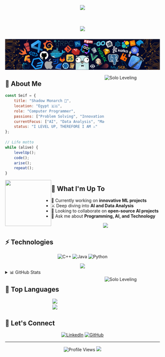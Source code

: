 <div align="center">
  <img src="https://capsule-render.vercel.app/api?type=waving&color=gradient&height=200&section=header&text=Hi,%20I'm%20Seif&fontSize=80&animation=fadeIn&fontAlignY=35" />
</div>

<h1 align="center">
  <img src="https://readme-typing-svg.herokuapp.com/?lines=ARISE+👑;Computer+Programmer+⚔️;AI+Enthusiast+🔮&center=true&size=30&width=450&height=50">
</h1>

<p align="center">
<img src="https://raw.githubusercontent.com/KevinPatel04/KevinPatel04/master/header.png">
</p>


<img align="right" height="180" width="180" alt="Solo Leveling" src="https://media.tenor.com/dpNNNGcG0B0AAAAi/sung-jin-woo-solo-leveling.gif"/>

## 💫 About Me
```javascript
const Seif = {
    title: "Shadow Monarch 👑",
    location: "Egypt 🇪🇬",
    role: "Computer Programmer",
    passions: ["Problem Solving", "Innovation", "Technology"],
    currentFocus: ["AI", "Data Analysis", "Machine Learning"],
    status: "I LEVEL UP, THEREFORE I AM ⚔️"
};

// Life motto
while (alive) {
    levelUp();
    code();
    arise();
    repeat();
}
```

<img align="left" height="150" width="150" src="https://raw.githubusercontent.com/CyrisXD/CyrisXD/master/assets/pac-man.gif"/>

## 🚀 What I'm Up To

- 🔮 Currently working on **innovative ML projects**
- ⚔️ Deep diving into **AI and Data Analysis**
- 👑 Looking to collaborate on **open-source AI projects**
- 💬 Ask me about **Programming, AI, and Technology**

<div align="center">
  <img src="https://user-images.githubusercontent.com/73097560/115834477-dbab4500-a447-11eb-908a-139a6edaec5c.gif">
</div>

## ⚡ Technologies

<div align="center">

![C++](https://img.shields.io/badge/C++-%2300599C.svg?style=for-the-badge&logo=c%2B%2B&logoColor=white) 
![Java](https://img.shields.io/badge/Java-%23ED8B00.svg?style=for-the-badge&logo=java&logoColor=white) 
![Python](https://img.shields.io/badge/Python-3670A0?style=for-the-badge&logo=python&logoColor=ffdd54)

</div>

<div align="center">
  <img src="https://user-images.githubusercontent.com/73097560/115834477-dbab4500-a447-11eb-908a-139a6edaec5c.gif">
</div>

<details>
<summary>📊 GitHub Stats</summary>
<div align="center">
  <img src="https://github-readme-stats.vercel.app/api?username=Seif250&theme=radical&hide_border=true&include_all_commits=true&count_private=true" />
  <br/><br/>
  <img src="https://github-readme-streak-stats.herokuapp.com/?user=Seif250&theme=radical&hide_border=true" />
</div>
</details>

<img align="right" alt="Solo Leveling" src="https://media.tenor.com/H2nPN3kDPBUAAAAi/sung-jin-woo.gif" width="180px" height="180px"/>

## 🌟 Top Languages

<div align="center">
  <img src="https://github-readme-stats.vercel.app/api/top-langs/?username=Seif250&theme=radical&hide_border=true&include_all_commits=true&count_private=true&layout=compact" />
</div>

<div align="center">
  <img src="https://user-images.githubusercontent.com/73097560/115834477-dbab4500-a447-11eb-908a-139a6edaec5c.gif">
</div>

## 🤝 Let's Connect

<div align="center">
  
[![LinkedIn](https://img.shields.io/badge/LinkedIn-%230077B5.svg?style=for-the-badge&logo=linkedin&logoColor=white)](https://www.linkedin.com/in/seif-ezz-radwan/)
[![GitHub](https://img.shields.io/badge/GitHub-%23121011.svg?style=for-the-badge&logo=github&logoColor=white)](https://github.com/Seif250)

</div>

---
<div align="center">
  <img src="https://komarev.com/ghpvc/?username=Seif250&label=Profile%20Views&color=blueviolet&style=for-the-badge" alt="Profile Views" />
  
<img src="https://raw.githubusercontent.com/Trilokia/Trilokia/379277808c61ef204768a61bbc5d25bc7798ccf1/bottom_header.svg" />
</div>
